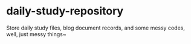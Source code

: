 # daily-study-repository
Store daily study files, blog document records, and some messy codes, well, just messy things~
